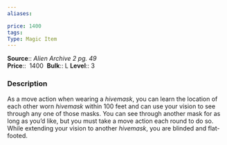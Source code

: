 ```yaml
---
aliases: 

price: 1400 
tags: 
Type: Magic Item
---
```

**Source**:: _Alien Archive 2 pg. 49_  
**Price**::  1400 
**Bulk**:: L
**Level**:: 3
### Description

As a move action when wearing a _hivemask_, you can learn the location of each other worn _hivemask_ within 100 feet and can use your vision to see through any one of those masks. You can see through another mask for as long as you’d like, but you must take a move action each round to do so. While extending your vision to another _hivemask_, you are blinded and flat-footed.
